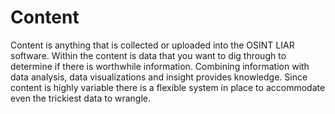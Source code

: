 # Content
Content is anything that is collected or uploaded into the OSINT LIAR software. Within the content
is data that you want to dig through to determine if there is worthwhile information. Combining information
with data analysis, data visualizations and insight provides knowledge. Since content is highly variable
there is a flexible system in place to accommodate even the trickiest data to wrangle.  

